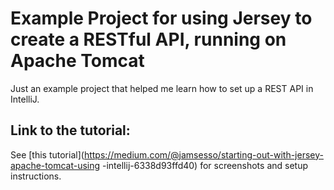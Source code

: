 # Example Project for using Jersey to create a RESTful API, running on Apache Tomcat
Just an example project that helped me learn how to set up a REST API in IntelliJ.

## Link to the tutorial:

See [this tutorial](https://medium.com/@jamsesso/starting-out-with-jersey-apache-tomcat-using
-intellij-6338d93ffd40) for screenshots and setup instructions.
